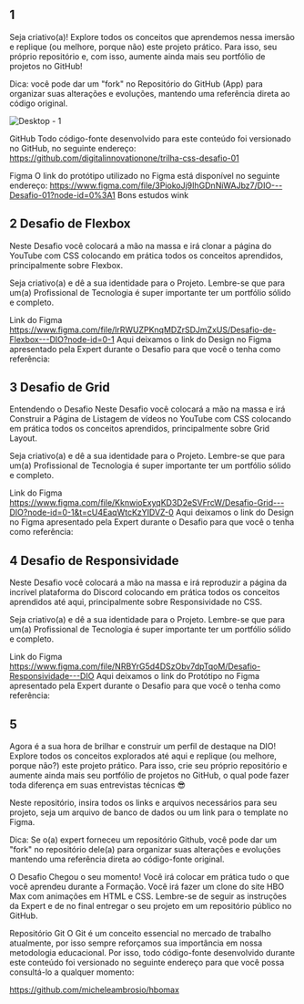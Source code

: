 ## 1
Seja criativo(a)! Explore todos os conceitos que aprendemos nessa imersão e replique (ou melhore, porque não) este projeto prático. Para isso, seu próprio repositório e, com isso, aumente ainda mais seu portfólio de projetos no GitHub!
 
Dica: você pode dar um "fork" no Repositório do GitHub (App) para organizar suas alterações e evoluções, mantendo uma referência direta ao código original.
 
 
 
  ![Desktop - 1](https://user-images.githubusercontent.com/128502624/234340607-5eaf42ba-b14d-47e7-9558-562b0235dbc3.png)



GitHub
Todo código-fonte desenvolvido para este conteúdo foi versionado no GitHub, no seguinte endereço:
https://github.com/digitalinnovationone/trilha-css-desafio-01
 
Figma
O link do protótipo utilizado no Figma está disponível no seguinte endereço:
https://www.figma.com/file/3PiokoJj9IhGDnNiWAJbz7/DIO---Desafio-01?node-id=0%3A1
Bons estudos wink

## 2 Desafio de Flexbox

Neste Desafio você colocará a mão na massa e irá clonar a página do YouTube com CSS colocando em prática todos os conceitos aprendidos, principalmente sobre Flexbox.
 
Seja criativo(a) e dê a sua identidade para o Projeto. Lembre-se que para um(a) Profissional de Tecnologia é super importante ter um portfólio sólido e completo.
 
Link do Figma
https://www.figma.com/file/lrRWUZPKnqMDZrSDJmZxUS/Desafio-de-Flexbox---DIO?node-id=0-1
Aqui deixamos o link do Design no Figma apresentado pela Expert durante o Desafio para que você o tenha como referência:

## 3 Desafio de Grid
Entendendo o Desafio
Neste Desafio você colocará a mão na massa e irá Construir a Página de Listagem de vídeos no YouTube com CSS colocando em prática todos os conceitos aprendidos, principalmente sobre Grid Layout.

Seja criativo(a) e dê a sua identidade para o Projeto. Lembre-se que para um(a) Profissional de Tecnologia é super importante ter um portfólio sólido e completo.

Link do Figma
https://www.figma.com/file/KknwioExyqKD3D2eSVFrcW/Desafio-Grid---DIO?node-id=0-1&t=cU4EaqWtcKzYIDVZ-0
Aqui deixamos o link do Design no Figma apresentado pela Expert durante o Desafio para que você o tenha como referência:

## 4 Desafio de Responsividade

Neste Desafio você colocará a mão na massa e irá reproduzir a página da incrível plataforma do Discord colocando em prática todos os conceitos aprendidos até aqui, principalmente sobre Responsividade no CSS.

Seja criativo(a) e dê a sua identidade para o Projeto. Lembre-se que para um(a) Profissional de Tecnologia é super importante ter um portfólio sólido e completo.

Link do Figma
https://www.figma.com/file/NRBYrG5d4DSzObv7dpTqoM/Desafio-Responsividade---DIO
Aqui deixamos o link do Protótipo no Figma apresentado pela Expert durante o Desafio para que você o tenha como referência:
 
 
 ## 5 

Agora é a sua hora de brilhar e construir um perfil de destaque na DIO! Explore todos os conceitos explorados até aqui e replique (ou melhore, porque não?) este projeto prático. Para isso, crie seu próprio repositório e aumente ainda mais seu portfólio de projetos no GitHub, o qual pode fazer toda diferença em suas entrevistas técnicas 😎
 
Neste repositório, insira todos os links e arquivos necessários para seu projeto, seja um arquivo de banco de dados ou um link para o template no Figma.
 
Dica: Se o(a) expert forneceu um repositório Github, você pode dar um "fork" no repositório dele(a) para organizar suas alterações e evoluções mantendo uma referência direta ao código-fonte original.
 
O Desafio
Chegou o seu momento! Você irá colocar em prática tudo o que você aprendeu durante a Formação. Você irá fazer um clone do site HBO Max com animações em HTML e CSS. Lembre-se de seguir as instruções da Expert e de no final entregar o seu projeto em um repositório público no GitHub.

Repositório Git
O Git é um conceito essencial no mercado de trabalho atualmente, por isso sempre reforçamos sua importância em nossa metodologia educacional. Por isso, todo código-fonte desenvolvido durante este conteúdo foi versionado no seguinte endereço para que você possa consultá-lo a qualquer momento:
 
https://github.com/micheleambrosio/hbomax


 

